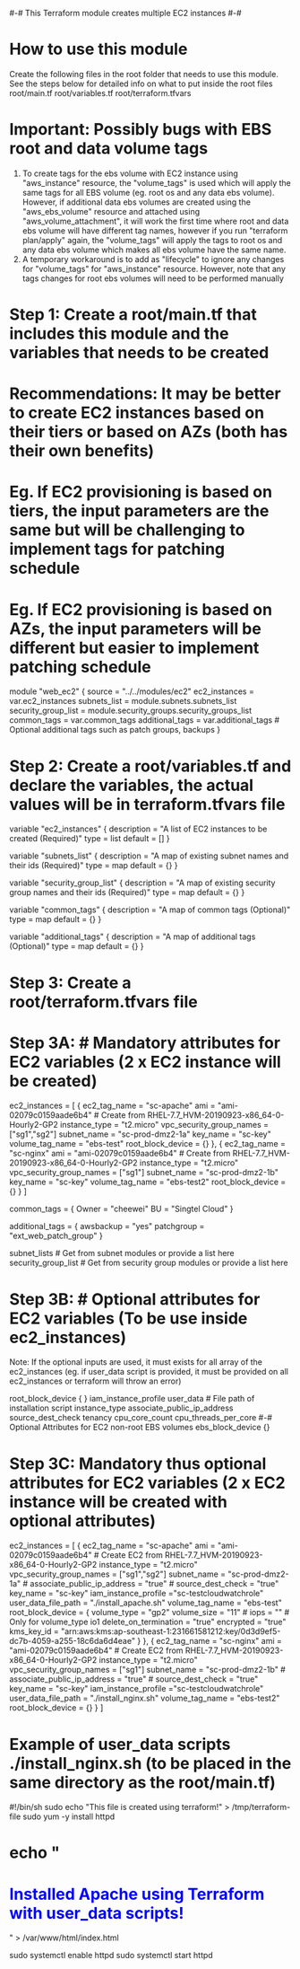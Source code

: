 #-# This Terraform module creates multiple EC2 instances #-#

# How to use this module
Create the following files in the root folder that needs to use this module. See the steps below for detailed info on what to put inside the root files
root/main.tf
root/variables.tf
root/terraform.tfvars

# Important: Possibly bugs with EBS root and data volume tags
1) To create tags for the ebs volume with EC2 instance using "aws_instance" resource, the "volume_tags" is used which will apply the same tags for all EBS volume (eg. root os and any data ebs volume). However, if additional data ebs volumes are created using the "aws_ebs_volume" resource and attached using "aws_volume_attachment", it will work the first time where root and data ebs volume will have different tag names, however if you run "terraform plan/apply" again, the "volume_tags" will apply the tags to root os and any data ebs volume which makes all ebs volume have the same name.
2) A temporary workaround is to add as "lifecycle" to ignore any changes for "volume_tags" for "aws_instance" resource. However, note that any tags changes for root ebs volumes will need to be performed manually

# Step 1: Create a root/main.tf that includes this module and the variables that needs to be created
# Recommendations: It may be better to create EC2 instances based on their tiers or based on AZs (both has their own benefits)
# Eg. If EC2 provisioning is based on tiers, the input parameters are the same but will be challenging to implement tags for patching schedule
#  Eg. If EC2 provisioning is based on AZs, the input parameters will be different but easier to implement patching schedule
module "web_ec2" {
  source = "../../modules/ec2"
  ec2_instances = var.ec2_instances
  subnets_list = module.subnets.subnets_list
  security_group_list = module.security_groups.security_groups_list
  common_tags = var.common_tags
  additional_tags = var.additional_tags				# Optional additional tags such as patch groups, backups
}


# Step 2: Create a root/variables.tf and declare the variables, the actual values will be in terraform.tfvars file
variable "ec2_instances" {
    description = "A list of EC2 instances to be created (Required)"
    type = list
    default = []
}

variable "subnets_list" {
    description = "A map of existing subnet names and their ids (Required)"
    type = map
    default = {}
}

variable "security_group_list" {
    description = "A map of existing security group names and their ids (Required)"
    type = map
    default = {}
}

variable "common_tags" {
    description = "A map of common tags (Optional)"
    type = map
    default = {}
}

variable "additional_tags" {
    description = "A map of additional tags (Optional)"
    type = map
    default = {}
}

# Step 3: Create a root/terraform.tfvars file 
# Step 3A: # Mandatory attributes for EC2 variables (2 x EC2 instance will be created)
ec2_instances = [ {
    ec2_tag_name = "sc-apache"
	ami = "ami-02079c0159aade6b4"			# Create from RHEL-7.7_HVM-20190923-x86_64-0-Hourly2-GP2
	instance_type = "t2.micro"
	vpc_security_group_names = ["sg1","sg2"]
	subnet_name = "sc-prod-dmz2-1a"
	key_name = "sc-key"
	volume_tag_name = "ebs-test"
	root_block_device = {}
    },
    {
    ec2_tag_name = "sc-nginx"
	ami = "ami-02079c0159aade6b4"			# Create from RHEL-7.7_HVM-20190923-x86_64-0-Hourly2-GP2
	instance_type = "t2.micro"
	vpc_security_group_names = ["sg1"]
	subnet_name = "sc-prod-dmz2-1b"
	key_name = "sc-key"
	volume_tag_name = "ebs-test2"
	root_block_device = {}
    }
]

common_tags = {
    Owner = "cheewei"
    BU = "Singtel Cloud"
}

additional_tags = {
	awsbackup = "yes"
	patchgroup = "ext_web_patch_group"
}

subnet_lists                # Get from subnet modules or provide a list here 
security_group_list         # Get from security group modules or provide a list here 

# Step 3B: # Optional attributes for EC2 variables (To be use inside ec2_instances)
Note: If the optional inputs are used, it must exists for all array of the ec2_instances (eg. if user_data script is provided, it must be provided on all ec2_instances or terraform will throw an error)

   root_block_device {
    }
    iam_instance_profile
    user_data           # File path of installation script
    instance_type
    associate_public_ip_address
    source_dest_check
    tenancy
    cpu_core_count
    cpu_threads_per_core
    #-# Optional Attributes for EC2 non-root EBS volumes 
    ebs_block_device {}

# Step 3C: Mandatory thus optional attributes for EC2 variables (2 x EC2 instance will be created with optional attributes)
ec2_instances = [ {
    ec2_tag_name = "sc-apache"
	ami = "ami-02079c0159aade6b4"			# Create EC2 from RHEL-7.7_HVM-20190923-x86_64-0-Hourly2-GP2
	instance_type = "t2.micro"
	vpc_security_group_names = ["sg1","sg2"]
	subnet_name = "sc-prod-dmz2-1a"
    # associate_public_ip_address = "true"
	# source_dest_check = "true"
	key_name = "sc-key"
	iam_instance_profile ="sc-testcloudwatchrole"
	user_data_file_path = "./install_apache.sh"
	volume_tag_name = "ebs-test"
	root_block_device = {
		volume_type = "gp2"
		volume_size = "11"
		# iops = "" # Only for volume_type io1
		delete_on_termination = "true"
		encrypted  = "true"
		kms_key_id = "arn:aws:kms:ap-southeast-1:231661581212:key/0d3d9ef5-dc7b-4059-a255-18c6da6d4eae"
		}
    },
    {
    ec2_tag_name = "sc-nginx"
	ami = "ami-02079c0159aade6b4"			# Create EC2 from RHEL-7.7_HVM-20190923-x86_64-0-Hourly2-GP2
	instance_type = "t2.micro"
	vpc_security_group_names = ["sg1"]
	subnet_name = "sc-prod-dmz2-1b"
    # associate_public_ip_address = "true"
	# source_dest_check = "true"
	key_name = "sc-key"
	iam_instance_profile ="sc-testcloudwatchrole"
	user_data_file_path = "./install_nginx.sh"
	volume_tag_name = "ebs-test2"
	root_block_device = {}
    }
]


# Example of user_data scripts ./install_nginx.sh (to be placed in the same directory as the root/main.tf)
#!/bin/sh
sudo echo "This file is created using terraform!" > /tmp/terraform-file
sudo yum -y install httpd
# echo "<H1> <font color = blue> Installed Apache using Terraform with user_data scripts! </font></H1>" > /var/www/html/index.html
sudo systemctl enable httpd
sudo systemctl start httpd